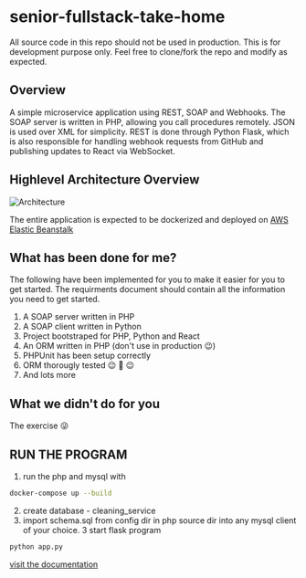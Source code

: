 # senior-fullstack-take-home

All source code in this repo should not be used in production. This is for
development purpose only. Feel free to clone/fork the repo and modify as
expected.

## Overview

A simple microservice application using REST, SOAP and Webhooks. The SOAP server
is written in PHP, allowing you call procedures remotely. JSON is used over XML
for simplicity. REST is done through Python Flask, which is also responsible for
handling webhook requests from GitHub and publishing updates to React via
WebSocket.

## Highlevel Architecture Overview

![Architecture](architecture.svg)

The entire application is expected to be dockerized and deployed on
[AWS Elastic Beanstalk](https://aws.amazon.com/elasticbeanstalk/)

## What has been done for me?

The following have been implemented for you to make it easier for you to get
started. The requirments document should contain all the information you need to
get started.

1. A SOAP server written in PHP
2. A SOAP client written in Python
3. Project bootstraped for PHP, Python and React
4. An ORM written in PHP (don't use in production 😉)
5. PHPUnit has been setup correctly
6. ORM thorougly tested 😉 🤔 😉
7. And lots more

## What we didn't do for you

The exercise 😜

## RUN THE PROGRAM

1. run the php and mysql with

```bash
docker-compose up --build
```

2. create database - cleaning_service
3. import schema.sql from config dir in php source dir into any mysql client of
   your choice. 3 start flask program

```bash
python app.py
```

[visit the documentation](http:localhost:5000/docs)
